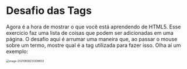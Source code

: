 # Desafio das Tags

Agora é a hora de mostrar o que você está aprendendo de HTML5. Esse exercício
faz uma lista de coisas que podem ser adicionadas em uma página. O desafio
aqui é arrumar uma maneira que, ao passar o mouse sobre um termo, mostre qual
é a tag utilizada para fazer isso. Olha aí um exemplo:

<img src="C:\Users\Karin\AppData\Roaming\Typora\typora-user-images\image-20210809233308633.png" alt="image-20210809233308633" style="zoom:50%;" />